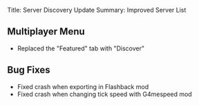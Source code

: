 Title: Server Discovery Update
Summary: Improved Server List

## Multiplayer Menu
- Replaced the "Featured" tab with "Discover"

## Bug Fixes
- Fixed crash when exporting in Flashback mod
- Fixed crash when changing tick speed with G4mespeed mod
